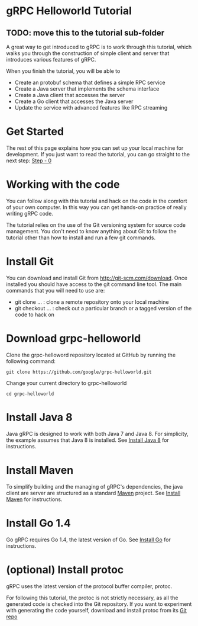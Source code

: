 # gRPC Helloworld Tutorial

## TODO: move this to the tutorial sub-folder

A great way to get introduced to gRPC is to work through this tutorial, which
walks you through the construction of simple client and server that introduces
various features of gRPC.

When you finish the tutorial, you will be able to

- Create an protobuf schema that defines a simple RPC service
- Create a Java server that implements the schema interface
- Create a Java client that accesses the server
- Create a Go client that accesses the Java server
- Update the service with advanced features like RPC streaming

# Get Started

The rest of this page explains how you can set up your local machine for development.
If you just want to read the tutorial, you can go straight to the next step: [Step - 0](Step_0.md)

# Working with the code

You can follow along with this tutorial and hack on the code in the comfort of
your own computer. In this way you can get hands-on practice of really writing
gRPC code.

The tutorial relies on the use of the Git versioning system for source code
management. You don't need to know anything about Git to follow the tutorial
other than how to install and run a few git commands.

# Install Git

You can download and install Git from http://git-scm.com/download. Once
installed you should have access to the git command line tool. The main
commands that you will need to use are:

- git clone ... : clone a remote repository onto your local machine
- git checkout ... : check out a particular branch or a tagged version of the code to hack on

# Download grpc-helloworld

Clone the grpc-helloword repository located at GitHub by running the following command:

```
git clone https://github.com/google/grpc-helloworld.git
```

Change your current directory to grpc-helloworld

```
cd grpc-helloworld
```

# Install Java 8

Java gRPC is designed to work with both Java 7 and Java 8.  For simplicity,
the example assumes that Java 8 is installed.  See
[Install Java 8](http://docs.oracle.com/javase/8/docs/technotes/guides/install/install_overview.html)
for instructions.

# Install Maven

To simplify building and the managing of gRPC's dependencies, the java client
are server are structured as a standard [Maven](http://maven.apache.org/guides/getting-started/)
project. See [Install Maven](http://maven.apache.org/users/index.html) for instructions.


# Install Go 1.4

Go gRPC requires Go 1.4, the latest version of Go.  See
[Install Go](https://golang.org/doc/install) for instructions.

# (optional) Install protoc

gRPC uses the latest version of the protocol buffer compiler, protoc.

For following this tutorial, the protoc is not strictly necessary, as all the
generated code is checked into the Git repository.  If you want to experiment
with generating the code yourself, download and install protoc from its
[Git repo](https://github.com/google/protobuf)
